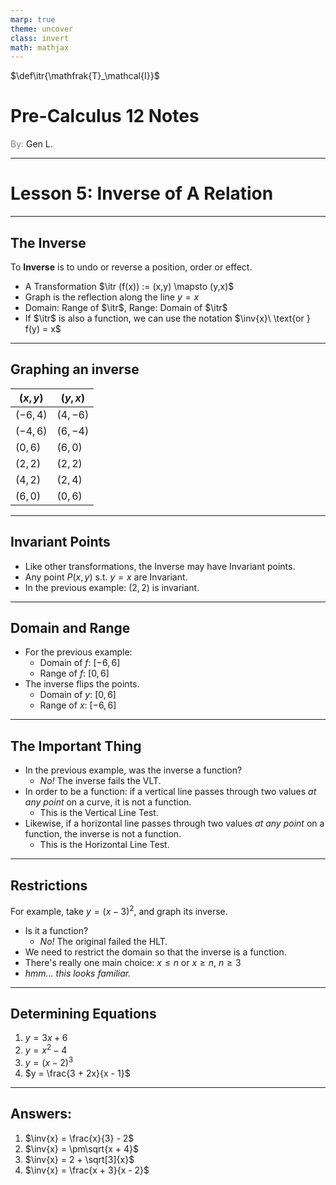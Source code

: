 ```yaml
---
marp: true
theme: uncover
class: invert
math: mathjax
---
```


$\def\itr{\mathfrak{T}_\mathcal{I}}$

# <!--fit--> Pre-Calculus 12 Notes
<span style="color:grey">By:</span> Gen L.

<!--_footer: In partnership with Hyperion University, 2024-->

$\newcommand\inv[1]{f^{-1}(#1)}$

---
<!--paginate: true-->

# Lesson 5: Inverse of A Relation

---

## The Inverse

To **Inverse** is to undo or reverse a position, order or effect.
* A Transformation $\itr (f(x)) := (x,y) \mapsto (y,x)$
* Graph is the reflection along the line $y = x$
* Domain: Range of $\itr$, Range: Domain of $\itr$
* If $\itr$ is also a function, we can use the notation $\inv{x}\ \text{or } f(y) = x$

---

## Graphing an inverse

| $(x,y)$ | $(y,x)$ |
|---------|---------|
|$(-6,4)$ |$(4,-6)$ |
|$(-4,6)$ |$(6,-4)$ |
| $(0,6)$ | $(6,0)$ |
| $(2,2)$ | $(2,2)$ |
| $(4,2)$ | $(2,4)$ |
| $(6,0)$ | $(0,6)$ |

---

## Invariant Points

* Like other transformations, the Inverse may have Invariant points.
* Any point $P(x,y) \text{ s.t. } y = x$ are Invariant.
* In the previous example: $(2,2)$ is invariant.

---

## Domain and Range

* For the previous example:
    * Domain of $f$: $[-6, 6]$
    * Range of $f$: $[0, 6]$
* The inverse flips the points.
    * Domain of $y$: $[0, 6]$
    * Range of $x$: $[-6, 6]$

---

## The Important Thing

* In the previous example, was the inverse a function? 
    * *No!* The inverse fails the VLT.
* In order to be a function: if a vertical line passes through two values *at any point* on a curve, it is not a function.
    * This is the Vertical Line Test.
* Likewise, if a horizontal line passes through two values *at any point* on a function, the inverse is not a function.
    * This is the Horizontal Line Test.

---

## Restrictions

For example, take $y = (x - 3)^2$, and graph its inverse.
* Is it a function? 
    * *No!* The original failed the HLT.
* We need to restrict the domain so that the inverse is a function.
* There's really one main choice: $x \leq n$ or $x \geq n$, $n \geq 3$
* *hmm... this looks familiar.* 

---

## Determining Equations

1. $y = 3x + 6$
2. $y = x^2 - 4$
3. $y = (x-2)^3$
4. $y = \frac{3 + 2x}{x - 1}$

---

## Answers:

1. $\inv{x} = \frac{x}{3} - 2$
2. $\inv{x} = \pm\sqrt{x + 4}$
3. $\inv{x} = 2 + \sqrt[3]{x}$
4. $\inv{x} = \frac{x + 3}{x - 2}$

